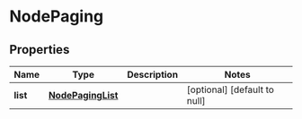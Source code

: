 # NodePaging

## Properties
Name | Type | Description | Notes
------------ | ------------- | ------------- | -------------
**list** | [**NodePagingList**](NodePagingList.md) |  | [optional] [default to null]


